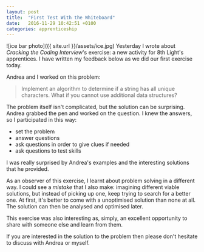 ```yaml
---
layout: post
title:  "First Test With the Whiteboard"
date:   2016-11-29 10:42:51 +0100
categories: apprenticeship
---
```

![ice bar photo]({{ site.url }}/assets/ice.jpg)
Yesterday I wrote about *Cracking the Coding Interview*'s exercise: a new activity
for 8th Light's apprentices. I have written my feedback below as we did our first exercise today.

Andrea and I worked on this problem:

> Implement an algorithm to determine if a string has all unique characters. What if you
cannot use additional data structures?

The problem itself isn't complicated, but the solution can be surprising. Andrea grabbed the pen
and worked on the question. I knew the answers, so I participated in this way:

- set the problem
- answer questions
- ask questions in order to give clues if needed
- ask questions to test skills

I was really surprised by Andrea's examples and the interesting solutions that he provided.

As an observer of this exercise, I learnt about problem solving in a different way.
I could see a *mistake* that I also make: imagining different viable solutions, but instead
of picking up one, keep trying to search for a better one. At first, it's better to come with
a unoptimised solution than none at all. The solution can then be analysed and optimised later.

This exercise was also interesting as, simply, an excellent opportunity to share with someone
else and learn from them.

If you are interested in the solution to the problem then please don't hesitate to discuss with
Andrea or myself.
